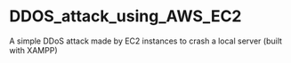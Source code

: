 # DDOS_attack_using_AWS_EC2
 A simple DDoS attack made by EC2 instances to crash a local server (built with XAMPP)
